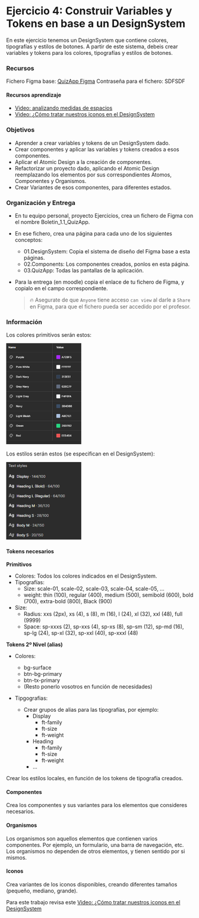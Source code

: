 # Ejercicio 4: Construir Variables y Tokens en base a un DesignSystem

En este ejercicio tenemos un DesignSystem que contiene colores, tipografías y estilos de botones. A partir de este sistema, debeis crear variables y tokens para los colores, tipografías y estilos de botones.

### Recursos

Fichero Figma base: [QuizApp Figma](https://www.figma.com/design/67Uh2BCkOIjXacauWdlAm9/UT1.Boletin_1.1?node-id=205-403&t=ogPixHAEMzzMdE4b-1)
Contraseña para el fichero: SDFSDF

#### Recursos aprendizaje

- [Video: analizando medidas de espacios](https://youtu.be/klreDxMRrSY)
- [Video: ¿Cómo tratar nuestros iconos en el DesignSystem](https://youtu.be/FQMxKZOspWM)


### Objetivos

- Aprender a crear variables y tokens de un DesignSystem dado.
- Crear componentes y aplicar las variables y tokens creados a esos componentes.
- Aplicar el Atomic Design a la creación de componentes.
- Refactorizar un proyecto dado, aplicando el Atomic Design reemplazando los elementos por sus correspondientes Atomos, Componentes y Organismos.
- Crear Variantes de esos componentes, para diferentes estados.

### Organización y Entrega

- En tu equipo personal, proyecto Ejercicios, crea un fichero de Figma con el nombre Boletin_1.1_QuizApp.
- En ese fichero, crea una página para cada uno de los siguientes conceptos:
  - 01.DesignSystem: Copia el sistema de diseño del Figma base a esta páginas.
  - 02.Components: Los componentes creados, ponlos en esta página.
  - 03.QuizApp: Todas las pantallas de la aplicación.
  
- Para la entrega (en moodle) copia el enlace de tu fichero de Figma, y copialo en el campo correspondiente.  
  > 🔥 Asegurate de que `Anyone` tiene acceso `can view` al darle a `Share` en Figma, para que el fichero pueda ser accedido por el profesor.

### Información

Los colores primitivos serán estos:

<img src=".res/04/01.primitives-colors.png" width=40%>

Los estilos serán estos (se especifican en el DesignSystem):

<img src=".res/04/02.text-styles.png" width=40%>


#### Tokens necesarios

**Primitivos**

- Colores: Todos los colores indicados en el DesignSystem.
- Tipografías: 
  - Size: scale-01, scale-02, scale-03, scale-04, scale-05, ...
  - weight: thin (100), regular (400), medium (500), semibold (600), bold (700), extra-bold (800), Black (900)
- Size:
  - Radius: xxs (2px), xs (4), s (8), m (16), l (24), xl (32), xxl (48), full (9999)
  - Space: sp-xxxs (2), sp-xxs (4), sp-xs (8), sp-sm (12), sp-md (16), sp-lg (24), sp-xl (32), sp-xxl (40), sp-xxxl (48)


**Tokens 2º Nivel (alias)**

- Colores:
  - bg-surface
  - btn-bg-primary
  - btn-tx-primary
  - (Resto ponerlo vosotros en función de necesidades)

- Tipgografias:
  - Crear grupos de alias para las tipografías, por ejemplo:
    - Display
      - ft-family
      - ft-size
      - ft-weight
    - Heading
      - ft-family
      - ft-size
      - ft-weight
    - ...

Crear los estilos locales, en función de los tokens de tipografía creados.


#### Componentes

Crea los componentes y sus variantes para los elementos que consideres necesarios.


#### Organismos

Los organismos son aquellos elementos que contienen varios componentes. Por ejemplo, un formulario, una barra de navegación, etc.
Los organismos no dependen de otros elementos, y tienen sentido por si mismos.

#### Iconos

Crea variantes de los iconos disponibles, creando diferentes tamaños (pequeño, mediano, grande).

Para este trabajo revisa este [Video: ¿Cómo tratar nuestros iconos en el DesignSystem](https://youtu.be/FQMxKZOspWM)







